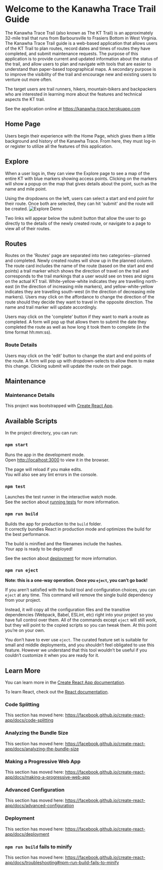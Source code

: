 # Welcome to the Kanawha Trace Trail Guide

The Kanawha Trace Trail (also known as The KT Trail) is an approximately 32-mile trail that runs from Barboursville to Frasiers Bottom in West Virginia.  The Kanawha Trace Trail guide is a web-based application that allows users of the KT Trail to plan routes, record dates and times of routes they have completed, and submit maintenance requests.  The purpose of this application is to provide current and updated information about the status of the trail, and allow users to plan and navigate with tools that are easier to understand than paper-based topographical maps.  A secondary purpose is to improve the visibility of the trail and encourage new and existing users to venture out more often.

The target users are trail runners, hikers, mountain-bikers and backpackers who are interested in learning more about the features and technical aspects the KT trail.

See the application online at https://kanawha-trace.herokuapp.com

## Home Page

Users begin their experience with the Home Page, which gives them a little background and history of the Kanawha Trace.  From here, they must log-in or register to utilize all the features of this application.

## Explore

When a user logs in, they can view the Explore page to see a map of the entire KT with blue markers showing access points.  Clicking on the markers will show a popup on the map that gives details about the point, such as the name and mile point.

Using the dropdowns on the left, users can select a start and end point for their route.  Once both are selected, they can hit 'submit' and the route will be created.
![Explore Demo](http://g.recordit.co/qLTq3eSmiP.gif)

Two links will appear below the submit button that allow the user to go directly to the details of the newly created route, or navigate to a page to view all of their routes.

## Routes

Routes on the 'Routes' page are separated into two categories--planned and completed.  Newly created routes will show up in the planned column.  The route card includes the name of the route (based on the start and end points) a trail marker which shows the direction of travel on the trail and corresponds to the trail markings that a user would see on trees and signs on the actual KT trail. White-yellow-white indicates they are travelling north-east (in the direction of increasing mile markers), and yellow-white-yellow indicates they are travelling south-west (in the direction of decreasing mile markers). Users may click on the affordance to change the direction of the route should they decide they want to travel in the opposite direction.  The name and trail marker will update accordingly.


Users may click on the 'complete' button if they want to mark a route as completed.  A form will pop up that allows them to submit the date they completed the route as well as how long it took them to complete (in the time format hh:mm:ss).

### Route Details
Users may click on the 'edit' button to change the start and end points of the route.  A form will pop up with dropdown-selects to allow them to make this change.  Clicking submit will update the route on their page.
## Maintenance

### Maintenance Details










This project was bootstrapped with [Create React App](https://github.com/facebook/create-react-app).

## Available Scripts

In the project directory, you can run:

### `npm start`

Runs the app in the development mode.<br>
Open [http://localhost:3000](http://localhost:3000) to view it in the browser.

The page will reload if you make edits.<br>
You will also see any lint errors in the console.

### `npm test`

Launches the test runner in the interactive watch mode.<br>
See the section about [running tests](https://facebook.github.io/create-react-app/docs/running-tests) for more information.

### `npm run build`

Builds the app for production to the `build` folder.<br>
It correctly bundles React in production mode and optimizes the build for the best performance.

The build is minified and the filenames include the hashes.<br>
Your app is ready to be deployed!

See the section about [deployment](https://facebook.github.io/create-react-app/docs/deployment) for more information.

### `npm run eject`

**Note: this is a one-way operation. Once you `eject`, you can’t go back!**

If you aren’t satisfied with the build tool and configuration choices, you can `eject` at any time. This command will remove the single build dependency from your project.

Instead, it will copy all the configuration files and the transitive dependencies (Webpack, Babel, ESLint, etc) right into your project so you have full control over them. All of the commands except `eject` will still work, but they will point to the copied scripts so you can tweak them. At this point you’re on your own.

You don’t have to ever use `eject`. The curated feature set is suitable for small and middle deployments, and you shouldn’t feel obligated to use this feature. However we understand that this tool wouldn’t be useful if you couldn’t customize it when you are ready for it.

## Learn More

You can learn more in the [Create React App documentation](https://facebook.github.io/create-react-app/docs/getting-started).

To learn React, check out the [React documentation](https://reactjs.org/).

### Code Splitting

This section has moved here: https://facebook.github.io/create-react-app/docs/code-splitting

### Analyzing the Bundle Size

This section has moved here: https://facebook.github.io/create-react-app/docs/analyzing-the-bundle-size

### Making a Progressive Web App

This section has moved here: https://facebook.github.io/create-react-app/docs/making-a-progressive-web-app

### Advanced Configuration

This section has moved here: https://facebook.github.io/create-react-app/docs/advanced-configuration

### Deployment

This section has moved here: https://facebook.github.io/create-react-app/docs/deployment

### `npm run build` fails to minify

This section has moved here: https://facebook.github.io/create-react-app/docs/troubleshooting#npm-run-build-fails-to-minify
